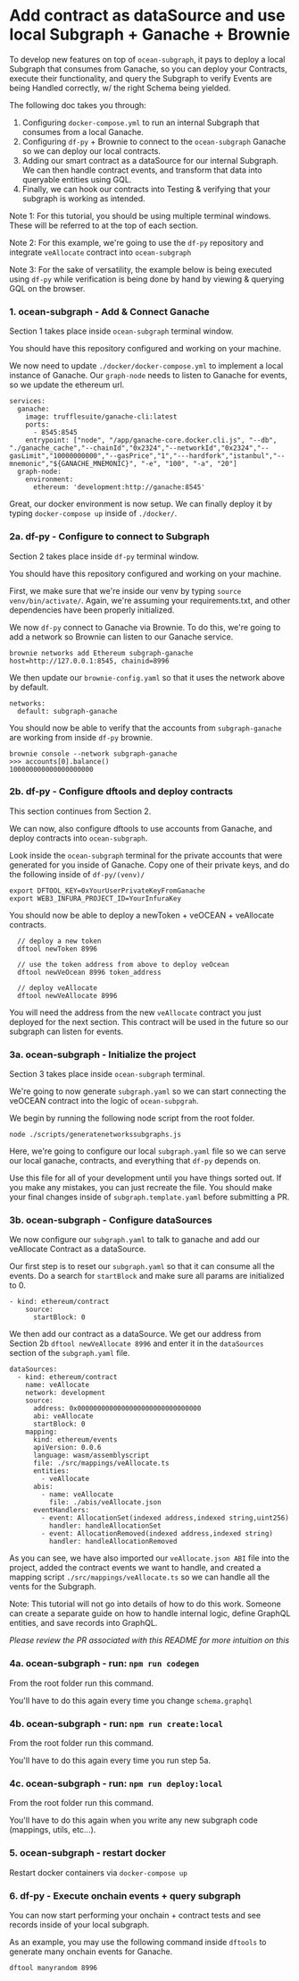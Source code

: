 # Add contract as dataSource and use local Subgraph + Ganache + Brownie 
To develop new features on top of `ocean-subgraph`, it pays to deploy a local Subgraph that consumes from Ganache, so you can deploy your Contracts, execute their functionality, and query the Subgraph to verify Events are being Handled correctly, w/ the right Schema being yielded.  
  
The following doc takes you through:  
1. Configuring `docker-compose.yml` to run an internal Subgraph that consumes from a local Ganache.
2. Configuring `df-py` + Brownie to connect to the `ocean-subgraph` Ganache so we can deploy our local contracts.
3. Adding our smart contract as a dataSource for our internal Subgraph. We can then handle contract events, and transform that data into queryable entities using GQL.
4. Finally, we can hook our contracts into Testing & verifying that your subgraph is working as intended.  
  
Note 1: For this tutorial, you should be using multiple terminal windows. These will be referred to at the top of each section.

Note 2: For this example, we're going to use the `df-py` repository and integrate `veAllocate` contract into `ocean-subgraph`

Note 3: For the sake of versatility, the example below is being executed using `df-py` while verification is being done by hand by viewing & querying GQL on the browser.
  
### 1. ocean-subgraph - Add & Connect Ganache
Section 1 takes place inside `ocean-subgraph` terminal window.

You should have this repository configured and working on your machine.

We now need to update `./docker/docker-compose.yml` to implement a local instance of Ganache. Our `graph-node` needs to listen to Ganache for events, so we update the ethereum url.
```
services:
  ganache:
    image: trufflesuite/ganache-cli:latest
    ports:
      - 8545:8545
    entrypoint: ["node", "/app/ganache-core.docker.cli.js", "--db", "./ganache_cache","--chainId","0x2324","--networkId","0x2324","--gasLimit","10000000000","--gasPrice","1","---hardfork","istanbul","--mnemonic","${GANACHE_MNEMONIC}", "-e", "100", "-a", "20"]
  graph-node:
    environment:
      ethereum: 'development:http://ganache:8545'
```

Great, our docker environment is now setup. We can finally deploy it by typing `docker-compose up` inside of `./docker/`.

### 2a. df-py - Configure to connect to Subgraph
Section 2 takes place inside `df-py` terminal window.

You should have this repository configured and working on your machine.

First, we make sure that we're inside our venv by typing `source venv/bin/activate/`. Again, we're assuming your requirements.txt, and other dependencies have been properly initialized.

We now `df-py` connect to Ganache via Brownie. To do this, we're going to add a network so Brownie can listen to our Ganache service.
```
brownie networks add Ethereum subgraph-ganache host=http://127.0.0.1:8545, chainid=8996
```

We then update our `brownie-config.yaml` so that it uses the network above by default.
```
networks:
  default: subgraph-ganache
```

You should now be able to verify that the accounts from `subgraph-ganache` are working from inside `df-py` brownie.
```
brownie console --network subgraph-ganache
>>> accounts[0].balance()
100000000000000000000
```

### 2b. df-py - Configure dftools and deploy contracts
This section continues from Section 2.

We can now, also configure dftools to use accounts from Ganache, and deploy contracts into `ocean-subgraph`.

Look inside the `ocean-subgraph` terminal for the private accounts that were generated for you inside of Ganache. Copy one of their private keys, and do the following inside of `df-py/(venv)/`
```
export DFTOOL_KEY=0xYourUserPrivateKeyFromGanache
export WEB3_INFURA_PROJECT_ID=YourInfuraKey
```

You should now be able to deploy a newToken + veOCEAN + veAllocate contracts.
```
  // deploy a new token
  dftool newToken 8996
  
  // use the token address from above to deploy veOcean
  dftool newVeOcean 8996 token_address

  // deploy veAllocate
  dftool newVeAllocate 8996
```

You will need the address from the new `veAllocate` contract you just deployed for the next section. This contract will be used in the future so our subgraph can listen for events.

### 3a. ocean-subgraph - Initialize the project
Section 3 takes place inside `ocean-subgraph` terminal.

We're going to now generate `subgraph.yaml` so we can start connecting the veOCEAN contract into the logic of `ocean-subpgrah`.

We begin by running the following node script from the root folder.
```
node ./scripts/generatenetworkssubgraphs.js
```

Here, we're going to configure our local `subgraph.yaml` file so we can serve our local ganache, contracts, and everything that `df-py` depends on.

Use this file for all of your development until you have things sorted out. If you make any mistakes, you can just recreate the file. You should make your final changes inside of `subgraph.template.yaml` before submitting a PR.

### 3b. ocean-subgraph - Configure dataSources

We now configure our `subgraph.yaml` to talk to ganache and add our veAllocate Contract as a dataSource.  

Our first step is to reset our `subgraph.yaml` so that it can consume all the events. Do a search for `startBlock` and make sure all params are initialized to 0.
```
- kind: ethereum/contract
    source:
      startBlock: 0
```
  
We then add our contract as a dataSource. We get our address from Section 2b `dftool newVeAllocate 8996` and enter it in the `dataSources` section of the `subgraph.yaml` file.
```
dataSources:
  - kind: ethereum/contract
    name: veAllocate
    network: development
    source:
      address: 0x0000000000000000000000000000000
      abi: veAllocate
      startBlock: 0
    mapping:
      kind: ethereum/events
      apiVersion: 0.0.6
      language: wasm/assemblyscript
      file: ./src/mappings/veAllocate.ts
      entities:
        - veAllocate
      abis:
        - name: veAllocate
          file: ./abis/veAllocate.json
      eventHandlers:
        - event: AllocationSet(indexed address,indexed string,uint256)
          handler: handleAllocationSet
        - event: AllocationRemoved(indexed address,indexed string)
          handler: handleAllocationRemoved
```

As you can see, we have also imported our `veAllocate.json ABI` file into the project, added the contract events we want to handle, and created a mapping script `./src/mappings/veAllocate.ts` so we can handle all the vents for the Subgraph.

Note: This tutorial will not go into details of how to do this work. Someone can create a separate guide on how to handle internal logic, define GraphQL entities, and save records into GraphQL.

_Please review the PR associated with this README for more intuition on this_
  
### 4a. ocean-subgraph - run: `npm run codegen`
From the root folder run this command. 

You'll have to do this again every time you change `schema.graphql`  
  
### 4b. ocean-subgraph - run: `npm run create:local`
From the root folder run this command. 

You'll have to do this again every time you run step 5a.

### 4c. ocean-subgraph - run: `npm run deploy:local`
From the root folder run this command.

You'll have to do this again when you write any new subgraph code (mappings, utils, etc...).  
  
### 5. ocean-subgraph - restart docker 
Restart docker containers via `docker-compose up`  
  
### 6. df-py - Execute onchain events + query subgraph
You can now start performing your onchain + contract tests and see records inside of your local subgraph.
  
As an example, you may use the following command inside `dftools` to generate many onchain events for Ganache.
```
dftool manyrandom 8996
```